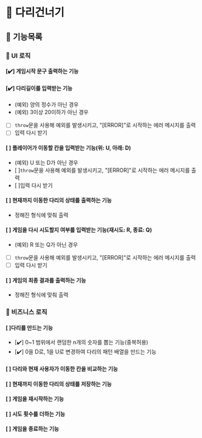 # 🦑 다리건너기

## 🐾 기능목록

### 📌 UI 로직

#### [✔️] 게임시작 문구 출력하는 기능

#### [✔️] 다리길이를 입력받는 기능

- (예외) 양의 정수가 아닌 경우
- (예외) 3이상 20이하가 아닌 경우
- [ ] `throw`문을 사용해 예외를 발생시키고, "[ERROR]"로 시작하는 에러 메시지를 출력
- [ ] 입력 다시 받기

#### [ ] 플레이어가 이동할 칸을 입력받는 기능(위: U, 아래: D)

- (예외) U 또는 D가 아닌 경우
- [ ]`throw`문을 사용해 예외를 발생시키고, "[ERROR]"로 시작하는 에러 메시지를 출력
- [ ]입력 다시 받기

#### [ ] 현재까지 이동한 다리의 상태를 출력하는 기능

- 정해진 형식에 맞춰 출력

#### [ ] 게임을 다시 시도할지 여부를 입력받는 기능(재시도: R, 종료: Q)

- (예외) R 또는 Q가 아닌 경우
- [ ] `throw`문을 사용해 예외를 발생시키고, "[ERROR]"로 시작하는 에러 메시지를 출력
- [ ] 입력 다시 받기

#### [ ] 게임의 최종 결과를 출력하는 기능

- 정해진 형식에 맞춰 출력

### 📌 비즈니스 로직

#### [ ]다리를 만드는 기능

- [✔️] 0~1 범위에서 랜덤한 n개의 숫자를 뽑는 기능(중복허용)
- [✔️] 0을 D로, 1을 U로 변경하여 다리의 패턴 배열을 만드는 기능

#### [ ] 다리와 현재 사용자가 이동한 칸을 비교하는 기능

#### [ ] 현재까지 이동한 다리의 상태를 저장하는 기능

#### [ ] 게임을 재시작하는 기능

#### [ ] 시도 횟수를 더하는 기능

#### [ ] 게임을 종료하는 기능
